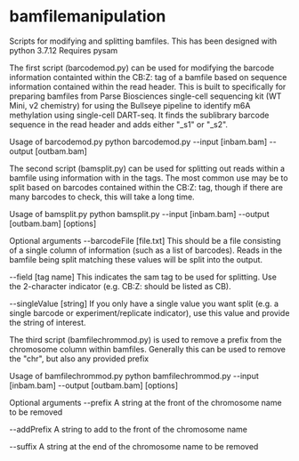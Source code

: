 # bamfilemanipulation
Scripts for modifying and splitting bamfiles.
This has been designed with python 3.7.12
Requires pysam

The first script (barcodemod.py) can be used for modifying the barcode information containted within the CB:Z: tag of a bamfile based on sequence information contained within the read header. This is built to specifically for preparing bamfiles from Parse Biosciences single-cell sequencing kit (WT Mini, v2 chemistry) for using the Bullseye pipeline to identify m6A methylation using single-cell DART-seq. It finds the sublibrary barcode sequence in the read header and adds either "_s1" or "_s2".

Usage of barcodemod.py
python barcodemod.py --input [inbam.bam] --output [outbam.bam]


The second script (bamsplit.py) can be used for splitting out reads within a bamfile using information with in the tags. The most common use may be to split based on barcodes contained within the CB:Z: tag, though if there are many barcodes to check, this will take a long time.

Usage of bamsplit.py
python bamsplit.py --input [inbam.bam] --output [outbam.bam] [options]

Optional arguments
--barcodeFile [file.txt]
This should be a file consisting of a single column of information (such as a list of barcodes). Reads in the bamfile being split matching these values will be split into the output.

--field [tag name]
This indicates the sam tag to be used for splitting. Use the 2-character indicator (e.g. CB:Z: should be listed as CB).

--singleValue [string]
If you only have a single value you want split (e.g. a single barcode or experiment/replicate indicator), use this value and provide the string of interest.

The third script (bamfilechrommod.py) is used to remove a prefix from the chromosome column within bamfiles. Generally this can be used to remove the "chr", but also any provided prefix

Usage of bamfilechrommod.py
python bamfilechrommod.py --input [inbam.bam] --output [outbam.bam] [options]

Optional arguments
--prefix A string at the front of the chromosome name to be removed

--addPrefix A string to add to the front of the chromosome name

--suffix A string at the end of the chromosome name to be removed
